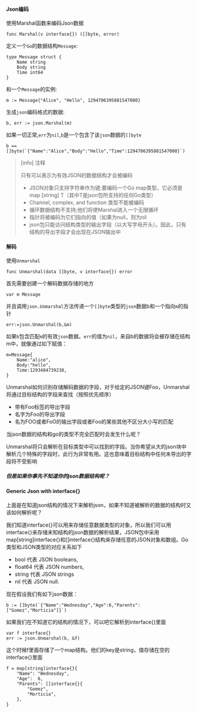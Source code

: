 #### Json编码

使用Marshal函数来编码Json数据

```
func Marshal(v interface{}) ([]byte, error)
```

定义一个`Go`的数据结构`Message`:

```
type Message struct {
    Name string
    Body string
    Time int64
}
```

和一个`Message`的实例:

```
m := Message{"Alice", "Hello", 1294706395881547000}
```

生成`json`编码格式的数据:

```
b, err := json.Marshal(m)
```

如果一切正常,`err`为`nil`,`b`是一个包含了该`json`数据的`[]byte`

    b == []byte(`{"Name":"Alice","Body":"Hello","Time":1294706395881547000}`)

> \[info\] 注释
>
> 只有可以表示为有效JSON的数据结构才会被编码
>
> * JSON对象只支持字符串作为键;要编码一个Go map类型，它必须是map \[string\] T（其中T是json包所支持的任何Go类型）
> * Channel, complex, and function 类型不能被编码
> * 循环数据结构不支持;他们将使Marshal进入一个无限循环
> * 指针将被编码为它们指向的值（如果为null，则为nil
> * json包只能访问结构类型的输出字段（以大写字母开头）。因此，只有结构的导出字段才会出现在JSON输出中

#### 解码

使用`Unmarshal`

```
func Unmarshal(data []byte, v interface{}) error
```

首先需要创建一个解码数据存储的地方

```
var m Message
```

并且调用`json.Unmarshal`方法传递一个`[]byte`类型的`json`数据b和一个指向`m`的指针

```
err:=json.Unmarshal(b,&m)
```

如果`b`包含匹配`m`的有效`json`数据。`err`的值为`nil`，来自b的数据将会被存储在结构m中，就像通过如下赋值：

```
m=Message{
    Name:"alice",
    Body:"hello",
    Time:1293484739238,
}
```

Unmarshal如何识别存储解码数据的字段，对于给定的JSON键Foo，Unmarshal将通过目标结构的字段来查找（按照优先顺序）

* 带有Foo标签的导出字段
* 名字为Foo的导出字段
* 名为FOO或者FoO的输出字段或者Foo的某些其他不区分大小写的匹配

当json数据的结构和go的类型不完全匹配时会发生什么呢？

Unmarshal将只会解析在目标类型中可以找到的字段。当你希望从大的json块中解析几个特殊的字段时，此行为非常有用。这也意味着目标结构中任何未导出的字段将不受影响

##### 但是如果你事先不知道你的json数据结构呢？

#### Generic Json with interface{}

上面是在知道json结构的情况下来解析json，如果不知道被解析的数据的结构时又该如何解析呢？

我们知道interface{}可以用来存储任意数据类型的对象，所以我们可以用interface{}来存储未知结构的json数据的解析结果，JSON包中采用map\[string\]interface{}和\[\]interface{}结构来存储任意的JSON对象和数组。Go类型和JSON类型的对应关系如下

* bool 代表 JSON booleans,
* float64 代表 JSON numbers,
* string 代表 JSON strings
* nil 代表 JSON null.

现在假设我们有如下json数据：

    b := []byte(`{"Name":"Wednesday","Age":6,"Parents":["Gomez","Morticia"]}`)

如果我们在不知道它的结构的情况下，可以吧它解析到interface{}里面

```
var f interface{}
err := json.Unmarshal(b, &f)
```



这个时候f里面存储了一个map结构。他们的key是string，值存储在空的interface{}里面

```
f = map[string]interface{}{
    "Name": "Wednesday",
    "Age":  6,
    "Parents": []interface{}{
        "Gomez",
        "Morticia",
    },
}
```



